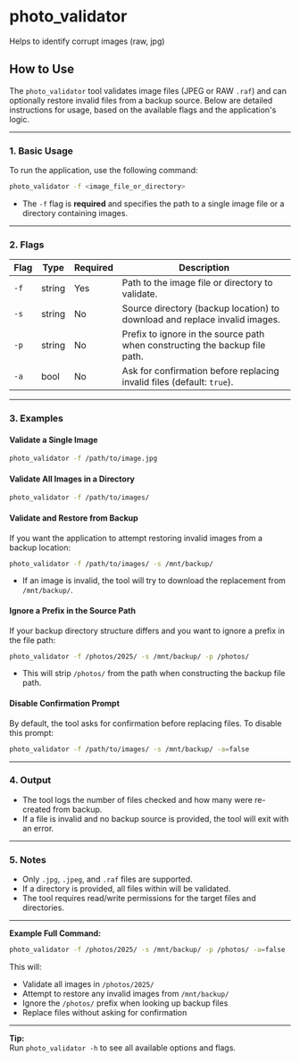 # photo_validator
Helps to identify corrupt images (raw, jpg)

## How to Use

The `photo_validator` tool validates image files (JPEG or RAW `.raf`) and can optionally restore invalid files from a backup source. Below are detailed instructions for usage, based on the available flags and the application's logic.

---

### 1. Basic Usage

To run the application, use the following command:

```sh
photo_validator -f <image_file_or_directory>
```

- The `-f` flag is **required** and specifies the path to a single image file or a directory containing images.

---

### 2. Flags

| Flag         | Type    | Required | Description                                                                                  |
|--------------|---------|----------|----------------------------------------------------------------------------------------------|
| `-f`         | string  | Yes      | Path to the image file or directory to validate.                                             |
| `-s`         | string  | No       | Source directory (backup location) to download and replace invalid images.                   |
| `-p`         | string  | No       | Prefix to ignore in the source path when constructing the backup file path.                  |
| `-a`         | bool    | No       | Ask for confirmation before replacing invalid files (default: `true`).                       |

---

### 3. Examples

#### Validate a Single Image

```sh
photo_validator -f /path/to/image.jpg
```

#### Validate All Images in a Directory

```sh
photo_validator -f /path/to/images/
```

#### Validate and Restore from Backup

If you want the application to attempt restoring invalid images from a backup location:

```sh
photo_validator -f /path/to/images/ -s /mnt/backup/
```

- If an image is invalid, the tool will try to download the replacement from `/mnt/backup/`.

#### Ignore a Prefix in the Source Path

If your backup directory structure differs and you want to ignore a prefix in the file path:

```sh
photo_validator -f /photos/2025/ -s /mnt/backup/ -p /photos/
```

- This will strip `/photos/` from the path when constructing the backup file path.

#### Disable Confirmation Prompt

By default, the tool asks for confirmation before replacing files. To disable this prompt:

```sh
photo_validator -f /path/to/images/ -s /mnt/backup/ -a=false
```

---

### 4. Output

- The tool logs the number of files checked and how many were re-created from backup.
- If a file is invalid and no backup source is provided, the tool will exit with an error.

---

### 5. Notes

- Only `.jpg`, `.jpeg`, and `.raf` files are supported.
- If a directory is provided, all files within will be validated.
- The tool requires read/write permissions for the target files and directories.

---

**Example Full Command:**

```sh
photo_validator -f /photos/2025/ -s /mnt/backup/ -p /photos/ -a=false
```

This will:
- Validate all images in `/photos/2025/`
- Attempt to restore any invalid images from `/mnt/backup/`
- Ignore the `/photos/` prefix when looking up backup files
- Replace files without asking for confirmation

---

**Tip:**  
Run `photo_validator -h` to see all available options and flags.
